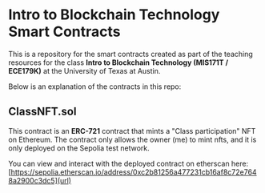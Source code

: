 # Intro to Blockchain Technology Smart Contracts

This is a repository for the smart contracts created as part of the teaching resources for the class **Intro to Blockchain Technology (MIS171T / ECE179K)** at the University of Texas at Austin.


Below is an explanation of the contracts in this repo:

## ClassNFT.sol

This contract is an **ERC-721** contract that mints a "Class participation" NFT on Ethereum. The contract only allows the owner (me) to mint nfts, and it is only deployed on the Sepolia test network.

You can view and interact with the deployed contract on etherscan here: [https://sepolia.etherscan.io/address/0xc2b81256a477231cb16af8c72e7648a2900c3dc5](url)
